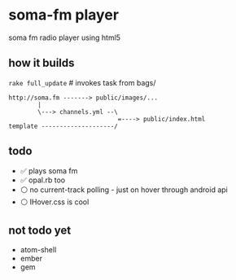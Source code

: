 # soma-fm player

soma fm radio player using html5

## how it builds

`rake full_update` # invokes task from bags/

```
http://soma.fm -------> public/images/...
        |
        \---> channels.yml --\
                              =----> public/index.html
template --------------------/
```


## todo

- :white_check_mark: plays soma fm
- :white_check_mark: opal.rb too
- :white_circle: no current-track polling - just on hover through android api
- :white_circle: IHover.css is cool

## not todo yet

- atom-shell
- ember
- gem
